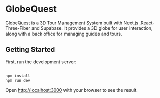 
# GlobeQuest

GlobeQuest is a 3D Tour Management System built with Next.js ,React-Three-Fiber and Supabase. It provides a 3D globe for user interaction, along with a back office for managing guides and tours.

## Getting Started

First, run the development server:

```bash

npm install
npm run dev


```

Open [http://localhost:3000](http://localhost:3000) with your browser to see the result.


